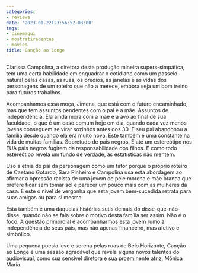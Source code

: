 ```yaml
---
categories:
- reviews
date: '2023-01-22T23:56:52-03:00'
tags:
- cinemaqui
- mostratiradentes
- movies
title: Canção ao Longe
---
```


Clarissa Campolina, a diretora desta produção mineira supers-simpática, tem uma certa habilidade em enquadrar o cotidiano como um passeio natural pelas casas, as ruas, os prédios, as janelas e as vidas dos personagens de um roteiro que não a merece, embora seja um bom treino para futuros trabalhos.

Acompanhamos essa moça, Jimena, que está com o futuro encaminhado, mas que tem assuntos pendentes com o pai e a mãe. Assuntos de independência. Ela ainda mora com a mãe e a avó ao final de sua faculdade, o que é um caso comum hoje em dia, quando cada vez menos jovens conseguem se virar sozinhos antes dos 30. E seu pai abandonou a família desde quando ela era muito nova. Este também é uma constante na vida de muitas famílias. Sobretudo de pais negros. É até um estereótipo nos EUA pais negros fugirem da responsabilidade dos filhos. E como todo estereótipo revela um fundo de verdade, as estatísticas não mentem.

Uso a etnia do pai da personagem como um fator porque o próprio roteiro de Caetano Gotardo, Sara Pinheiro e Campolina usa esta abordagem ao afirmar a opressão racista de uma jovem de pele morena e mãe branca que prefere ficar sem tomar sol e parecer um pouco mais com as mulheres da casa. É este o nível de vergonha que esta jovem bem-sucedida retrata para suas amigas ou para si mesma.

Esta também é uma daquelas histórias sutis demais do disse-que-não-disse, quando não se fala sobre o motivo desta família ser assim. Não é o foco. A questão primordial é acompanharmos esta jovem rumo à independência de seus pais, mas não apenas financeiro, mas afetivo e simbólico.

Uma pequena poesia leve e serena pelas ruas de Belo Horizonte, Canção ao Longe é uma sessão agradável que revela alguns novos talentos do audiovisual, como sua sensível diretora e sua proeminente atriz, Mônica Maria.